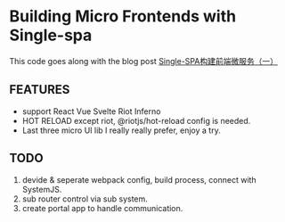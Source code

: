 # Building Micro Frontends with Single-spa

This code goes along with the blog post [Single-SPA构建前端微服务（一）]()

## FEATURES

- support React Vue Svelte Riot Inferno
- HOT RELOAD except riot, @riotjs/hot-reload config is needed.
- Last three micro UI lib I really really prefer, enjoy a try.


## TODO

1. devide & seperate webpack config, build process, connect with SystemJS.
2. sub router control via sub system.
3. create portal app to handle communication.
